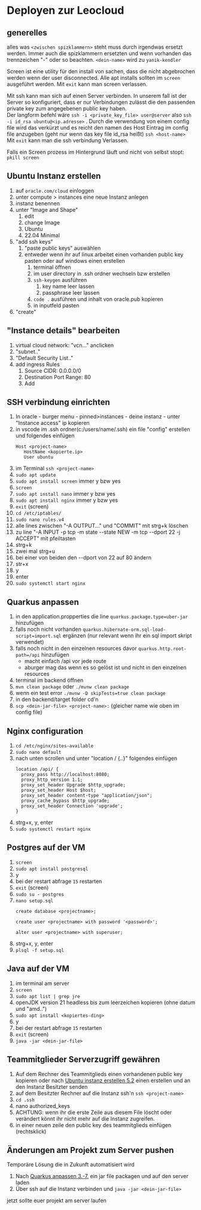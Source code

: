 # Deployen zur Leocloud

## generelles
alles was `<zwischen spizklammern>` steht muss durch irgendwas ersetzt werden. Immer auch die spizklammern ersetzten und wenn vorhanden das trennzeichen "-" oder so beachten. `<dein-name>` wird zu `yanik-kendler`

Screen ist eine utility für den install von sachen, dass die nicht abgebrochen werden wenn der user disconnected. Alle apt installs sollten im `screen` ausgeführt werden. Mit `exit` kann man screen verlassen.

Mit ssh kann man sich auf einen Server verbinden. In unserem fall ist der Server so konfiguriert, dass er nur Verbindungen zulässt die den passenden private key zum angegebenen public key haben.
\
Der langform befehl wäre `ssh -i <private_key_file> user@server` also `ssh -i id_rsa ubuntu@<ip.adresse>` . Durch die verwendung von einem config file wird das verkürzt und es reicht den namen des Host Eintrag im config file anzugeben (geht nur wenn das key file id_rsa heißt) `ssh <host-name>`
\
 Mit `exit` kann man die ssh verbindung Verlassen.

Falls ein Screen prozess im Hintergrund läuft und nicht von selbst stopt: `pkill screen`

## Ubuntu Instanz erstellen
1. auf `oracle.com/cloud` einloggen
2. unter compute > instances eine neue Instanz anlegen
3. instanz benennen
4. unter "Image and Shape"
   1. edit
   2. change Image
   3. Ubuntu
   4. 22.04 Minimal
5. "add ssh keys"
   1. "paste public keys" auswählen
   2. entweder wenn ihr auf linux arbeitet einen vorhanden public key pasten oder auf windows einen erstellen
      1. terminal öffnen
      2. im user directory in .ssh ordner wechseln bzw erstellen
      3. `ssh-keygen` ausführen
         1. key name leer lassen
         2. passphrase leer lassen
      4. `code .` ausführen und inhalt von oracle.pub kopieren
      5. in inputfeld pasten
6. "create"

## "Instance details" bearbeiten
1. virtual cloud network: "vcn..." anclicken
2. "subnet.."
3. "Default Security List.."
4. add ingress Rules
   1. Source CIDR: 0.0.0.0/0
   2. Destination Port Range: 80
   3. Add

## SSH verbindung einrichten
1. In oracle - burger menu - pinned>instances - deine instanz - unter "Instance access" ip kopieren
2. in vscode im .ssh ordner(c:/users/name/.ssh) ein file "config" erstellen und folgendes einfügen 
   ```
   Host <project-name>
      HostName <kopierte.ip>
      User ubuntu
   ```
1. im Terminal `ssh <project-name>`
2. `sudo apt update`
3. `sudo apt install screen` immer y bzw yes
4. `screen`
5. `sudo apt install nano` immer y bzw yes
6. `sudo apt install nginx` immer y bzw yes
7.  `exit` (screen)
8.  `cd /etc/iptables/`
9.  `sudo nano rules.v4`
10. alle lines zwischen "-A OUTPUT..." und "COMMIT" mit strg+k löschen
11. zu line "-A INPUT -p tcp -m state --state NEW -m tcp --dport 22 -j ACCEPT" mit pfeiltasten
12. strg+k
13. zwei mal strg+u
14. bei einer von beiden den --dport von 22 auf 80 ändern
15. str+x
16. y
17. enter
18. `sudo systemctl start nginx`

## Quarkus anpassen
1. in den application.propperties die line `quarkus.package.type=uber-jar` hinzufügen
2. falls noch nicht vorhanden `quarkus.hibernate-orm.sql-load-script=import.sql` ergänzen (nur relevant wenn ihr ein sql import skript verwendet)
3. falls noch nicht in den einzelnen resources davor `quarkus.http.root-path=/api` hinzufügen
   - macht einfach /api vor jede route
   - aburger mag das wenn es so gelöst ist und nicht in den einzelnen resources
4. terminal im backend öffnen
5. `mvn clean package` oder `./mvnw clean package`
6. wenn ein test error `./mvnw -D skipTests=true clean package`
7. in den backend/target folder cd'n
8. `scp <dein-jar-file> <project-name>:` (gleicher name wie oben im config file)

## Nginx configuration
1. `cd /etc/nginx/sites-available` 
2. `sudo nano default`
3. nach unten scrollen und unter "location / {..}" folgendes einfügen
    ```
   location /api/ {
      proxy_pass http://localhost:8080;
      proxy_http_version 1.1;
      proxy_set_header Upgrade $http_upgrade;
      proxy_set_header Host $host;
      proxy_set_header content-type "application/json";
      proxy_cache_bypass $http_upgrade;
      proxy_set_header Connection 'upgrade';
   }
   ```
4. strg+x, y, enter
5. `sudo systemctl restart nginx`

## Postgres auf der VM
1. `screen`
2. `sudo apt install postgresql` 
3. y
4. bei der restart abfrage `15` restarten
5. `exit` (screen)
6. `sudo su - postgres`
7. `nano setup.sql`
   ```
   create database <projectname>;

   create user <projectname> with password '<password>';

   alter user <projectname> with superuser;
   ```
8. strg+x, y, enter
9. `plsql -f setup.sql`

## Java auf der VM
1. im terminal am server
2. `screen`
3. `sudo apt list | grep jre`
4. openJDK version 21 headless bis zum leerzeichen kopieren (ohne datum und "amd..")
5. `sudo apt install <kopiertes-ding>`
6. y
7. bei der restart abfrage `15` restarten
8. `exit` (screen)
9. `java -jar <dein-jar-file>`

## Teammitglieder Serverzugriff gewähren
1. Auf dem Rechner des Teammitglieds einen vorhandenen public key kopieren oder nach [Ubuntu instanz erstellen 5.2](#ubuntu-instanz-erstellen) einen erstellen und an den Instanz Besitzter senden
2. auf dem Besitzter Rechner auf die Instanz ssh'n `ssh <project-name>`
3. `cd .ssh`
4. nano authorized_keys
5. ACHTUNG: wenn ihr die erste Zeile aus diesem File löscht oder verändert könnt ihr nicht mehr auf die Instanz zugreifen.
6. in einer neuen zeile den public key des teammitglieds einfügen (rechtsklick)

## Änderungen am Projekt zum Server pushen
Temporäre Lösung die in Zukunft automatisiert wird
1. Nach [Quarkus anpassen 3.-7.](#quarkus-anpassen) ein jar file packagen und auf den server laden
2. Über ssh auf die Instanz verbinden und `java -jar <dein-jar-file>`

jetzt sollte euer projekt am server laufen